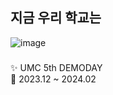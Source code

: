 ## 지금 우리 학교는
![image](https://github.com/now-our-school/now-our-school-server/assets/90140865/9c46f77d-b52e-4cda-9f7f-0e3edb036714)

###
✨ UMC 5th DEMODAY  
📆 2023.12 ~ 2024.02
